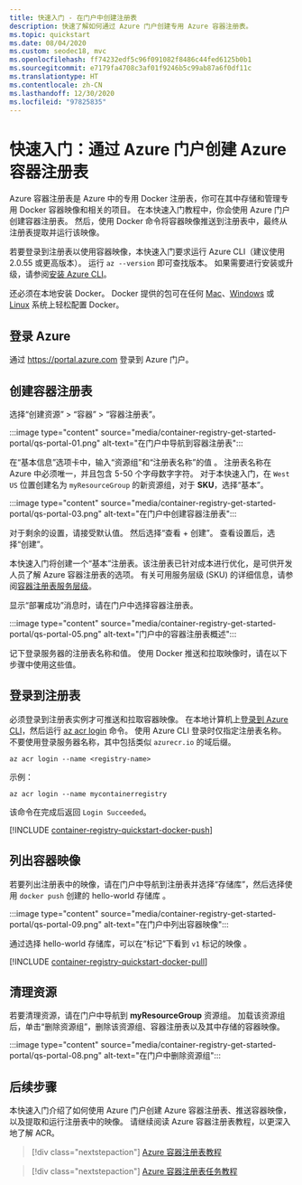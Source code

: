 ```yaml
---
title: 快速入门 - 在门户中创建注册表
description: 快速了解如何通过 Azure 门户创建专用 Azure 容器注册表。
ms.topic: quickstart
ms.date: 08/04/2020
ms.custom: seodec18, mvc
ms.openlocfilehash: ff74232edf5c96f091082f8486c44fed6125b0b1
ms.sourcegitcommit: e7179fa4708c3af01f9246b5c99ab87a6f0df11c
ms.translationtype: HT
ms.contentlocale: zh-CN
ms.lasthandoff: 12/30/2020
ms.locfileid: "97825835"
---
```

# <a name="quickstart-create-an-azure-container-registry-using-the-azure-portal"></a>快速入门：通过 Azure 门户创建 Azure 容器注册表

Azure 容器注册表是 Azure 中的专用 Docker 注册表，你可在其中存储和管理专用 Docker 容器映像和相关的项目。 在本快速入门教程中，你会使用 Azure 门户创建容器注册表。 然后，使用 Docker 命令将容器映像推送到注册表中，最终从注册表提取并运行该映像。

若要登录到注册表以使用容器映像，本快速入门要求运行 Azure CLI（建议使用 2.0.55 或更高版本）。 运行 `az --version` 即可查找版本。 如果需要进行安装或升级，请参阅[安装 Azure CLI][azure-cli]。

还必须在本地安装 Docker。 Docker 提供的包可在任何 [Mac][docker-mac]、[Windows][docker-windows] 或 [Linux][docker-linux] 系统上轻松配置 Docker。

## <a name="sign-in-to-azure"></a>登录 Azure

通过 https://portal.azure.com 登录到 Azure 门户。

## <a name="create-a-container-registry"></a>创建容器注册表

选择“创建资源” > “容器” > “容器注册表”。  

:::image type="content" source="media/container-registry-get-started-portal/qs-portal-01.png" alt-text="在门户中导航到容器注册表":::

在“基本信息”选项卡中，输入“资源组”和“注册表名称”的值 。 注册表名称在 Azure 中必须唯一，并且包含 5-50 个字母数字字符。 对于本快速入门，在 `West US` 位置创建名为 `myResourceGroup` 的新资源组，对于 **SKU**，选择“基本”。

:::image type="content" source="media/container-registry-get-started-portal/qs-portal-03.png" alt-text="在门户中创建容器注册表":::

对于剩余的设置，请接受默认值。 然后选择“查看 + 创建”。 查看设置后，选择“创建”。

本快速入门将创建一个“基本”注册表。该注册表已针对成本进行优化，是可供开发人员了解 Azure 容器注册表的选项。 有关可用服务层级 (SKU) 的详细信息，请参阅[容器注册表服务层级][container-registry-skus]。

显示“部署成功”消息时，请在门户中选择容器注册表。 

:::image type="content" source="media/container-registry-get-started-portal/qs-portal-05.png" alt-text="门户中的容器注册表概述":::

记下登录服务器的注册表名称和值。 使用 Docker 推送和拉取映像时，请在以下步骤中使用这些值。

## <a name="log-in-to-registry"></a>登录到注册表

必须登录到注册表实例才可推送和拉取容器映像。 在本地计算机上[登录到 Azure CLI][get-started-with-azure-cli]，然后运行 [az acr login][az-acr-login] 命令。 使用 Azure CLI 登录时仅指定注册表名称。 不要使用登录服务器名称，其中包括类似 `azurecr.io` 的域后缀。

```azurecli
az acr login --name <registry-name>
```

示例：

```azurecli
az acr login --name mycontainerregistry
```

该命令在完成后返回 `Login Succeeded`。 

[!INCLUDE [container-registry-quickstart-docker-push](../../includes/container-registry-quickstart-docker-push.md)]

## <a name="list-container-images"></a>列出容器映像

若要列出注册表中的映像，请在门户中导航到注册表并选择“存储库”，然后选择使用 `docker push` 创建的 hello-world 存储库 。

:::image type="content" source="media/container-registry-get-started-portal/qs-portal-09.png" alt-text="在门户中列出容器映像":::

通过选择 hello-world 存储库，可以在“标记”下看到 `v1` 标记的映像 。

[!INCLUDE [container-registry-quickstart-docker-pull](../../includes/container-registry-quickstart-docker-pull.md)]

## <a name="clean-up-resources"></a>清理资源

若要清理资源，请在门户中导航到 **myResourceGroup** 资源组。 加载该资源组后，单击“删除资源组”，删除该资源组、容器注册表以及其中存储的容器映像。

:::image type="content" source="media/container-registry-get-started-portal/qs-portal-08.png" alt-text="在门户中删除资源组":::


## <a name="next-steps"></a>后续步骤

本快速入门介绍了如何使用 Azure 门户创建 Azure 容器注册表、推送容器映像，以及提取和运行注册表中的映像。 请继续阅读 Azure 容器注册表教程，以更深入地了解 ACR。

> [!div class="nextstepaction"]
> [Azure 容器注册表教程][container-registry-tutorial-prepare-registry]

> [!div class="nextstepaction"]
> [Azure 容器注册表任务教程][container-registry-tutorial-quick-task]

<!-- LINKS - external -->
[docker-linux]: https://docs.docker.com/engine/installation/#supported-platforms
[docker-mac]: https://docs.docker.com/docker-for-mac/
[docker-pull]: https://docs.docker.com/engine/reference/commandline/pull/
[docker-push]: https://docs.docker.com/engine/reference/commandline/push/
[docker-rmi]: https://docs.docker.com/engine/reference/commandline/rmi/
[docker-run]: https://docs.docker.com/engine/reference/commandline/run/
[docker-tag]: https://docs.docker.com/engine/reference/commandline/tag/
[docker-windows]: https://docs.docker.com/docker-for-windows/

<!-- LINKS - internal -->
[container-registry-tutorial-prepare-registry]: container-registry-tutorial-prepare-registry.md
[container-registry-skus]: container-registry-skus.md
[azure-cli]: /cli/azure/install-azure-cli
[get-started-with-azure-cli]: /cli/azure/get-started-with-azure-cli
[az-acr-login]: /cli/azure/acr#az-acr-login
[container-registry-tutorial-quick-task]: container-registry-tutorial-quick-task.md
